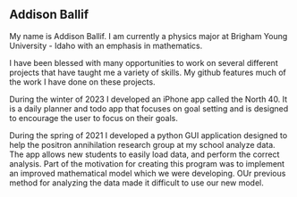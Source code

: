 ## Addison Ballif

My name is Addison Ballif. I am currently a physics major at Brigham Young University - Idaho with an emphasis in mathematics. 

I have been blessed with many opportunities to work on several different projects that have taught me a variety of skills. My github features much of the work I have done on these projects. 

During the winter of 2023 I developed an iPhone app called the North 40. It is a daily planner and todo app that focuses on goal setting and is designed to encourage the user to focus on their goals. 

During the spring of 2021 I developed a python GUI application designed to help the positron annihilation research group at my school analyze data. The app allows new students to easily load data, and perform the correct analysis. Part of the motivation for creating this program was to implement an improved mathematical model which we were developing. OUr previous method for analyzing the data made it difficult to use our new model. 



<!--
**ahballif/ahballif** is a ✨ _special_ ✨ repository because its `README.md` (this file) appears on your GitHub profile.

Here are some ideas to get you started:

- 🔭 I’m currently working on ...
- 🌱 I’m currently learning ...
- 👯 I’m looking to collaborate on ...
- 🤔 I’m looking for help with ...
- 💬 Ask me about ...
- 📫 How to reach me: ...
- 😄 Pronouns: ...
- ⚡ Fun fact: ...
-->
